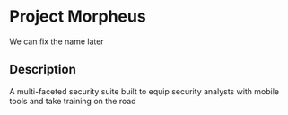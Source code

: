 # Project Morpheus
We can fix the name later
## Description
A multi-faceted security suite built to equip security analysts with mobile tools and take training on the road
